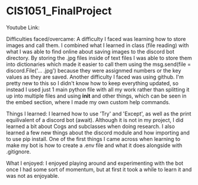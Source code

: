 # CIS1051_FinalProject

Youtube Link:


Difficulties faced/overcame:
A difficulty I faced was learning how to store images and call them. I combined what I learned in class (file reading) with what I was able to find online about saving images to the discord bot directory. By storing the .jpg files inside of text files I was able to store them into dictionaries which made it easier to call them using the msg.send(file = discord.File('... .jpg') because they were assignmed numbers or the key values as they are saved. Another difficulty I faced was using github. I'm pretty new to this so I didn't know how to keep everything updated, so instead I used just 1 main python file with all my work rather than splitting it up into multiple files and using __init__ and other things, which can be seen in the embed section, where I made my own custom help commands.

Things I learned:
I learned how to use 'Try' and 'Except', as well as the print equilivalent of a discord bot (await). Although it is not in my project, I did learned a bit about Cogs and subclasses when doing research. I also learned a few new things about the discord module and how importing and to use pip install. One of the first things I came across when learning to make my bot is how to create a .env file and what it does alongside with .gitignore.

What I enjoyed:
I enjoyed playing around and experimenting with the bot once I had some sort of momentum, but at first it took a while to learn it and was not as enjoyable.
